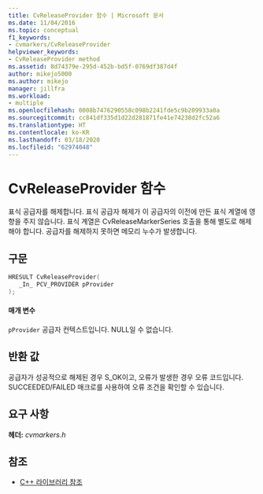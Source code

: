 ```yaml
---
title: CvReleaseProvider 함수 | Microsoft 문서
ms.date: 11/04/2016
ms.topic: conceptual
f1_keywords:
- cvmarkers/CvReleaseProvider
helpviewer_keywords:
- CvReleaseProvider method
ms.assetid: 8d74379e-295d-452b-bd5f-0769df387d4f
author: mikejo5000
ms.author: mikejo
manager: jillfra
ms.workload:
- multiple
ms.openlocfilehash: 0008b7476290558c098b2241fde5c9b209933a0a
ms.sourcegitcommit: cc841df335d1d22d281871fe41e74238d2fc52a6
ms.translationtype: HT
ms.contentlocale: ko-KR
ms.lasthandoff: 03/18/2020
ms.locfileid: "62974048"
---
```

# <a name="cvreleaseprovider-function"></a>CvReleaseProvider 함수
표식 공급자를 해제합니다. 표식 공급자 해제가 이 공급자의 이전에 만든 표식 계열에 영향을 주지 않습니다. 표식 계열은 CvReleaseMarkerSeries 호출을 통해 별도로 해제해야 합니다. 공급자를 해제하지 못하면 메모리 누수가 발생합니다.

## <a name="syntax"></a>구문

```C
HRESULT CvReleaseProvider(
   _In_ PCV_PROVIDER pProvider
);
```

#### <a name="parameters"></a>매개 변수
 `pProvider` 공급자 컨텍스트입니다. NULL일 수 없습니다.

## <a name="return-value"></a>반환 값
 공급자가 성공적으로 해제된 경우 S_OK이고, 오류가 발생한 경우 오류 코드입니다. SUCCEEDED/FAILED 매크로를 사용하여 오류 조건을 확인할 수 있습니다.

## <a name="requirements"></a>요구 사항
 **헤더:** *cvmarkers.h*

## <a name="see-also"></a>참조
- [C++ 라이브러리 참조](../profiling/cpp-library-reference.md)